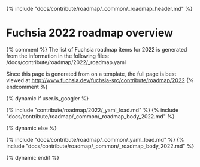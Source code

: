 {% include "docs/contribute/roadmap/_common/_roadmap_header.md" %}

# Fuchsia 2022 roadmap overview

{% comment %}
The list of Fuchsia roadmap items for 2022 is generated from the information in
the following files:
/docs/contribute/roadmap/2022/_roadmap.yaml

Since this page is generated from on a template, the full page is best viewed at
http://www.fuchsia.dev/fuchsia-src/contribute/roadmap/2022
{% endcomment %}

{% dynamic if user.is_googler %}

{% include "contribute/roadmap/2022/_yaml_load.md" %}
{% include "docs/contribute/roadmap/_common/_roadmap_body_2022.md" %}

{% dynamic else %}

{% include "docs/contribute/roadmap/_common/_yaml_load.md" %}
{% include "docs/contribute/roadmap/_common/_roadmap_body_2022.md" %}

{% dynamic endif %}